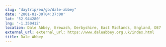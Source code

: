 ```yaml
---
slug: "daytrip/eu/gb/dale-abbey"
date: '2001-01-30T04:37:00'
lat: '52.944280'
lng: '-1.350412'
location: Dale Abbey, Erewash, Derbyshire, East Midlands, England, DE7 4PN, United Kingdom
external_url: external_url: https://www.daleabbey.org.uk/index.html
title: Dale Abbey
---
```



